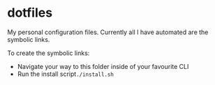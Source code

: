 # dotfiles

My personal configuration files.
Currently all I have automated are the symbolic links.

To create the symbolic links:
- Navigate your way to this folder inside of your favourite CLI
- Run the install script`./install.sh`
